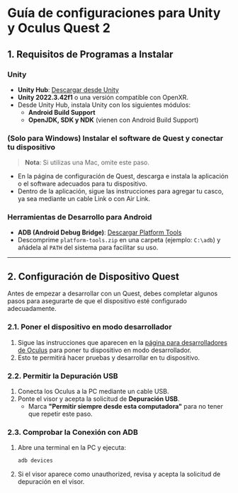 # Guía de configuraciones para Unity y Oculus Quest 2

## 1. Requisitos de Programas a Instalar

### Unity
- **Unity Hub**: [Descargar desde Unity](https://unity.com/download)
- **Unity 2022.3.42f1** o una versión compatible con OpenXR.
- Desde Unity Hub, instala Unity con los siguientes módulos:
  - **Android Build Support**
  - **OpenJDK, SDK y NDK** (vienen con Android Build Support)

### (Solo para Windows) Instalar el software de Quest y conectar tu dispositivo
> **Nota**: Si utilizas una Mac, omite este paso.

- En la página de configuración de Quest, descarga e instala la aplicación o el software adecuados para tu dispositivo.
- Dentro de la aplicación, sigue las instrucciones para agregar tu casco, ya sea mediante un cable Link o con Air Link.

### Herramientas de Desarrollo para Android
- **ADB (Android Debug Bridge)**: [Descargar Platform Tools](https://developer.android.com/studio/releases/platform-tools)
- Descomprime `platform-tools.zip` en una carpeta (ejemplo: `C:\adb`) y añádela al `PATH` del sistema para facilitar su uso.

---

## 2. Configuración de Dispositivo Quest

Antes de empezar a desarrollar con un Quest, debes completar algunos pasos para asegurarte de que el dispositivo esté configurado adecuadamente.

### 2.1. Poner el dispositivo en modo desarrollador
1. Sigue las instrucciones que aparecen en la [página para desarrolladores de Oculus](https://developer.oculus.com/) para poner tu dispositivo en modo desarrollador.
2. Esto te permitirá hacer pruebas y desarrollar en tu dispositivo.

### 2.2. Permitir la Depuración USB
1. Conecta los Oculus a la PC mediante un cable USB.
2. Ponte el visor y acepta la solicitud de **Depuración USB**.
   - Marca **"Permitir siempre desde esta computadora"** para no tener que repetir este paso.

### 2.3. Comprobar la Conexión con ADB
1. Abre una terminal en la PC y ejecuta:
   ```sh
   adb devices
2. Si el visor aparece como unauthorized, revisa y acepta la solicitud de depuración en el visor.
